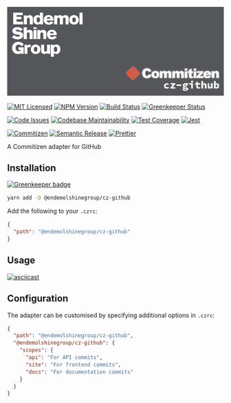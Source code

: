 ![Banner][icon-banner]

[![MIT Licensed][icon-license]][link-license]
[![NPM Version][icon-npm]][link-npm]
[![Build Status][icon-ci]][link-ci]
[![Greenkeeper Status][icon-greenkeeper]][link-greenkeeper]

[![Code Issues][icon-issues]][link-issues]
[![Codebase Maintainability][icon-maintainability]][link-maintainability]
[![Test Coverage][icon-coverage]][link-coverage]
[![Jest][icon-jest]][link-jest]

[![Commitizen][icon-commitizen]][link-commitizen]
[![Semantic Release][icon-semantic-release]][link-semantic-release]
[![Prettier][icon-prettier]][link-prettier]

A Commitizen adapter for GitHub

## Installation

[![Greenkeeper badge](https://badges.greenkeeper.io/EndemolShineGroup/cz-github.svg)](https://greenkeeper.io/)

```bash
yarn add -D @endemolshinegroup/cz-github
```

Add the following to your `.czrc`:

```json
{
  "path": "@endemolshinegroup/cz-github"
}
```

## Usage

[![asciicast][icon-asciicast]][link-asciicast]

## Configuration

The adapter can be customised by specifying additional options in `.czrc`:

```json
{
  "path": "@endemolshinegroup/cz-github",
  "@endemolshinegroup/cz-github": {
    "scopes": {
      "api": "For API commits",
      "site": "For frontend commits",
      "docs": "For documentation commits"
    }
  }
}
```

[icon-banner]: docs/assets/banner.png

[icon-license]: https://img.shields.io/github/license/EndemolShineGroup/cz-github.svg?longCache=true&style=flat-square
[link-license]: LICENSE
[icon-npm]: https://img.shields.io/npm/v/@endemolshinegroup/cz-github.svg?longCache=true&style=flat-square
[link-npm]: https://www.npmjs.com/package/@endemolshinegroup/cz-github
[icon-ci]: https://img.shields.io/travis/com/EndemolShineGroup/cz-github.svg?longCache=true&style=flat-square
[link-ci]: https://travis-ci.com/EndemolShineGroup/cz-github
[icon-greenkeeper]: https://img.shields.io/badge/greenkeeper-enabled-brightgreen.svg?longCache=true&style=flat-square
[link-greenkeeper]: https://greenkeeper.io/

[icon-issues]: https://img.shields.io/codeclimate/issues/EndemolShineGroup/cz-github.svg?longCache=true&style=flat-square
[link-issues]: https://codeclimate.com/github/EndemolShineGroup/cz-github/issues
[icon-maintainability]: https://img.shields.io/codeclimate/maintainability/EndemolShineGroup/cz-github.svg?longCache=true&style=flat-square
[link-maintainability]: https://codeclimate.com/github/EndemolShineGroup/cz-github
[icon-coverage]: https://img.shields.io/codecov/c/github/EndemolShineGroup/cz-github/develop.svg?longCache=true&style=flat-square
[link-coverage]: https://codecov.io/gh/EndemolShineGroup/cz-github

[icon-jest]: https://img.shields.io/badge/tested_with-jest-99424f.svg?longCache=true&style=flat-square
[link-jest]: https://jestjs.io/

[icon-commitizen]: https://img.shields.io/badge/commitizen-friendly-brightgreen.svg?longCache=true&style=flat-square
[link-commitizen]: http://commitizen.github.io/cz-cli/
[icon-semantic-release]: https://img.shields.io/badge/%20%20%F0%9F%93%A6%F0%9F%9A%80-semantic--release-e10079.svg?longCache=true&style=flat-square
[link-semantic-release]: https://semantic-release.gitbooks.io/semantic-release/
[icon-prettier]: https://img.shields.io/badge/code_style-prettier-ff69b4.svg?longCache=true&style=flat-square
[link-prettier]: https://prettier.io/

[icon-asciicast]: https://asciinema.org/a/PnzcaSPetRvFSD6lXbiLcdh3V.svg
[link-asciicast]: https://asciinema.org/a/PnzcaSPetRvFSD6lXbiLcdh3V
